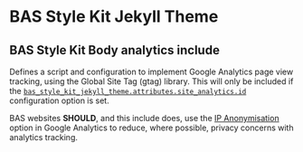 # BAS Style Kit Jekyll Theme

## BAS Style Kit Body analytics include

Defines a script and configuration to implement Google Analytics page view tracking, using the Global Site Tag (gtag)
library. This will only be included if the 
[`bas_style_kit_jekyll_theme.attributes.site_analytics.id`](/docs/config/attributes.md) configuration option is set.

BAS websites **SHOULD**, and this include does, use the 
[IP Anonymisation](https://developers.google.com/analytics/devguides/collection/gtagjs/ip-anonymization) option in 
Google Analytics to reduce, where possible, privacy concerns with analytics tracking. 

